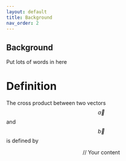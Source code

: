 ```yaml
---
layout: default
title: Background
nav_order: 2
---
```


## Background
Put lots
of
words
in
here

# Definition
The cross product between two vectors $$\vec{a}$$ and $$\vec{b}$$ is defined by
<p align="center">
    // Your content
</p>

